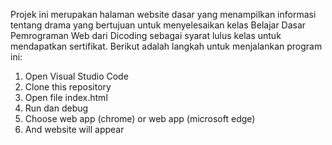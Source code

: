 Projek ini merupakan halaman website dasar yang menampilkan informasi tentang drama yang bertujuan untuk menyelesaikan kelas Belajar Dasar Pemrograman Web dari Dicoding sebagai syarat lulus kelas untuk mendapatkan sertifikat. Berikut adalah langkah untuk menjalankan program ini:
1. Open Visual Studio Code
2. Clone this repository
3. Open file index.html
4. Run dan debug
5. Choose web app (chrome) or web app (microsoft edge)
6. And website will appear
